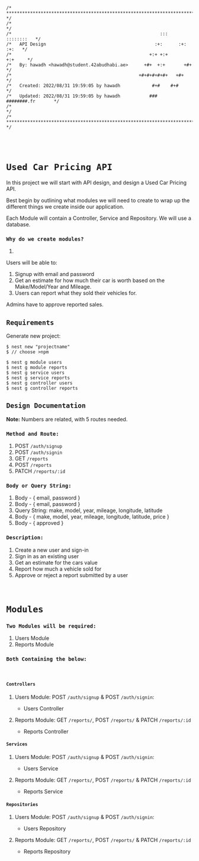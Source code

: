 ```
/* ************************************************************************** */
/*                                                                            */
/*                                                        :::      ::::::::   */
/*   API Design                                         :+:      :+:    :+:   */
/*                                                    +:+ +:+         +:+     */
/*   By: hawadh <hawadh@student.42abudhabi.ae>      +#+  +:+       +#+        */
/*                                                +#+#+#+#+#+   +#+           */
/*   Created: 2022/08/31 19:59:05 by hawadh            #+#    #+#             */
/*   Updated: 2022/08/31 19:59:05 by hawadh           ###   ########.fr       */
/*                                                                            */
/* ************************************************************************** */
```
<br>
<br>

#  **`Used Car Pricing API`**

In this project we will start with API design, and design a Used Car Pricing API.

Best begin by outlining what modules we will need to create to wrap up the different things we create inside our application.

Each Module will contain a Controller, Service and Repository. We will use a database.

### `Why do we create modules?`
1.  

Users will be able to:
1. Signup with email and password
2. Get an estimate for how much their car is worth based on the Make/Model/Year and Mileage.
3. Users can report what they sold their vehicles for.

Admins have to approve reported sales.

##  `Requirements`

Generate new project:
```
$ nest new "projectname"
$ // choose >npm

$ nest g module users
$ nest g module reports
$ nest g service users
$ nest g service reports
$ nest g controller users
$ nest g controller reports
```

## `Design Documentation`

**Note:** Numbers are related, with 5 routes needed.

### **`Method and Route:`**

1.  POST `/auth/signup`
2.  POST `/auth/signin`
3.  GET  `/reports`
4.  POST `/reports`
5.  PATCH `/reports/:id`

### **`Body or Query String:`**

1.  Body - { email, password }
2.  Body - { email, password }
3.  Query String: make, model, year, mileage, longitude, latitude
4.  Body - { make, model, year, mileage, longitude, latitude, price }
5.  Body - { approved }

### **`Description:`**

1.  Create a new user and sign-in
2.  Sign in as an existing user
3.  Get an estimate for the cars value
4.  Report how much a vehicle sold for
5.  Approve or reject a report submitted by a user
<br>

# `Modules`

### `Two Modules will be required:`

1.  Users Module
2.  Reports Module

### `Both Containing the below:`
<br>

#### `Controllers`

1.  Users Module: POST `/auth/signup` & POST `/auth/signin`:
    - Users Controller

2.  Reports Module: GET `/reports/`, POST `/reports/` & PATCH `/reports/:id`
    - Reports Controller
  
#### `Services`

1.  Users Module: POST `/auth/signup` & POST `/auth/signin`:
    - Users Service

2.  Reports Module: GET `/reports/`, POST `/reports/` & PATCH `/reports/:id`
    - Reports Service

#### `Repositories`

1.  Users Module: POST `/auth/signup` & POST `/auth/signin`:
    - Users Repository

2.  Reports Module: GET `/reports/`, POST `/reports/` & PATCH `/reports/:id`
    - Reports Repository




